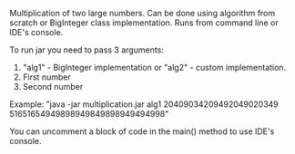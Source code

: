 Multiplication of two large numbers. 
Can be done using algorithm from scratch or BigInteger class implementation. 
Runs from command line or IDE's console.

To run jar you need to pass 3 arguments: 
1. "alg1" - BigInteger implementation or "alg2" - custom implementation.
2. First number
3. Second number

Example: "java -jar multiplication.jar alg1 20409034209492049020349 51651654949898949849898949494998"

You can uncomment a block of code in the main() method to use IDE's console.